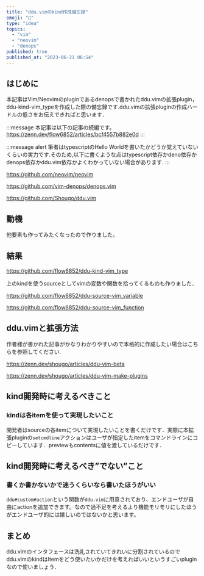 ```yaml
---
title: "ddu.vimのkind作成備忘録"
emoji: "🌟"
type: "idea"
topics:
  - "vim"
  - "neovim"
  - "denops"
published: true
published_at: "2023-06-21 06:54"
---
```


## はじめに

本記事はVim/Neovimのpluginであるdenopsで書かれたddu.vimの拡張plugin，ddu-kind-vim_typeを作成した際の備忘録です.ddu.vimの拡張pluginの作成ハードルの低さをお伝えできればと思います．

:::message 
本記事は以下の記事の続編です。
https://zenn.dev/flow6852/articles/bcf4557b882e0d
:::

:::message alert
筆者はtypescriptのHello Worldを書いたかどうか覚えていないくらいの実力です.そのため,以下に書くような点はtypescript依存かdeno依存かdenops依存かddu.vim依存かよくわかっていない場合があります.
:::

https://github.com/neovim/neovim

https://github.com/vim-denops/denops.vim

https://github.com/Shougo/ddu.vim


## 動機

他要素も作ってみたくなったので作りました。

## 結果

https://github.com/flow6852/ddu-kind-vim_type

上のkindを使うsourceとしてvimの変数や関数を拾ってくるものも作りました．

https://github.com/flow6852/ddu-source-vim_variable

https://github.com/flow6852/ddu-source-vim_function


## ddu.vimと拡張方法

作者様が書かれた記事がかなりわかりやすいので本格的に作成したい場合はこちらを参照してください.

https://zenn.dev/shougo/articles/ddu-vim-beta

https://zenn.dev/shougo/articles/ddu-vim-make-plugins


## kind開発時に考えるべきこと

### kindは各itemを使って実現したいこと

開発者はsourceの各itemについて実現したいことを書くだけです．実際に本拡張pluginの`setcmdline`アクションはユーザが指定したitemをコマンドラインにコピーしています．previewもcontentsに値を渡しているだけです．


## kind開発時に考えるべき”でない”こと

### 書くか書かないかで迷うくらいなら書いたほうがいい

`ddu#custom#action`という関数が`ddu.vim`に用意されており、エンドユーザが自由にactionを追加できます。なので過不足を考えるより機能モリモリにしたほうがエンドユーザ的には嬉しいのではないかと思います。

## まとめ

ddu.vimのインタフェースは洗礼されていてきれいに分割されているのでddu.vimのkindはItemをどう使いたいかだけを考えればいいというすごいpluginなので使いましょう．